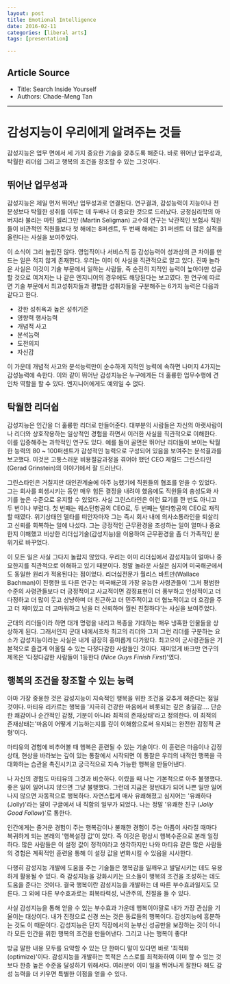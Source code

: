 ```yaml
---
layout: post
title: Emotional Intelligence 
date: 2016-02-11
categories: [liberal arts]
tags: [presentation]

---
```


## Article Source
* Title: Search Inside Yourself
* Authors: Chade-Meng Tan

---

# 감성지능이 우리에게 알려주는 것들

감성지능은 업무 면에서 세 가지 중요한 기술을 갖추도록 해준다. 바로 뛰어난 업무성과, 탁월한 리더쉽 그리고 행복의 조건을 창조할 수 있는 그것이다.

## 뛰어난 업무성과
감성지능은 제일 먼저 뛰어난 업무성과로 연결된다. 연구결과, 감성능력이 지능이나 전문성보다 탁월한 성취를 이루는 데 두배나 더 중요한 것으로 드러났다. 
긍정심리학의 아버지라 불리는 마틴 셀리그만 (Martin Seligman) 교수의 연구는 낙관적인 보험사 직원들이 비관적인 직원들보다 첫 해에는 8퍼센트, 두 번째 해에는 31 퍼센트 더 많은 실적을 올린다는 사실을 보여주었다.

이 소식이 그리 놀랍진 않다. 영업직이나 서비스직 등 감성능력이 성과상의 큰 차이를 만드는 일은 적지 않게 존재한다. 우리는 이미 이 사실을 직관적으로 알고 있다. 진짜 놀라운 사실은 이것이 기술 부문에서 일하는 사람들, 즉 순전히 지적인 능력이 높아야만 성공할 것으로 여겨지는 나 같은 엔지니어의 경우에도 해당된다는 보고였다. 한 연구에 따르면 기술 부문에서 최고성취자들과 평범한 성취자들을 구분해주는 6가지 능력은 다음과 같다고 한다.

* 강한 성취욕과 높은 성취기준
* 영향력 행사능력
* 개념적 사고
* 분석능력
* 도전의지
* 자신감

이 가운데 개념적 사고와 분석능력만이 순수하게 지적인 능력에 속하면 나머지 4가지는 감성능력에 속한다. 이와 같이 뛰어난 감성지능은 누구에게든 더 훌륭한 업무수행에 견인차 역할을 할 수 있다. 엔지니어에게도 예외일 수 없다.

## 탁월한 리더쉽

감성지능은 인간을 더 훌륭한 리더로 만들어준다. 대부분의 사람들은 자신의 아랫사람이나 리더와 상호작용하는 일상적인 경험을 하면서 이러한 사실을 직관적으로 이해한다. 이를 입증해주는 과학적인 연구도 있다. 예를 들어 골먼은 뛰어난 리더들이 보이는 탁월한 능력의 80 ~ 100퍼센트가 감성적인 능력으로 구성되어 있음을 보여주는 분석결과를 보고했다. 이것은 고통스러운 비용절감과정을 겪어야 했던 CEO 제럴드 그린스타인(Gerad Grinstein)의 이야기에서 잘 드러난다.

그린스타인은 거칠지만 대인관계술에 아주 능했기에 직원들의 협조를 얻을 수 있었다. 그는 회사를 회생시키는 동안 매우 힘든 결정을 내려야 했음에도 직원들의 충성도와 사기를 높은 수준으로 유지할 수 있었다. 사실 그린스타인은 이런 묘기를 한 번도 아니고 두 번이나 부렸다. 첫 번쨰는 웨스턴항공의 CEO로, 두 번째는 델타항공의 CEO로 재직할 때였다. 위기상태인 델타를 떠안자마자 그는 즉시 회사 내에 의사소통라인을 퇴살리고 신뢰를 회복하는 일에 나섰다. 그는 긍정적인 근무환경을 조성하는 일이 얼마나 중요한지 이해했고 비상한 리더십기술(감성지능)을 이용하여 근무환경을 좀 더 가족적인 분위기로 바꾸었다.

이 모든 일은 사실 그다지 놀랍지 않았다. 우리는 이미 리더십에서 감성지능이 얼마나 중요한지를 직관적으로 이해하고 있기 때문이다. 정말 놀라운 사실은 심지어 미국해군에서도 동일한 원리가 적용된다는 점이었다. 리더십전문가 월리스 바트만(Wallace Bachman)이 진행한 또 다른 연구는 미국해군의 가장 유능한 사령관들이 '그저 평범한 수준의 사령관들보다 더 긍정적이고 사교적이면 감정표현이 더 풍부하고 인상적이고 더 다정하고 더 많이 웃고 상냥하며 더 친근하고 더 민주적이고 더 협노적이고 더 호감을 주고 더 재미있고 더 고마워하고 남을 더 신뢰하며 월씬 친절하다'는 사실을 보여주었다.

군대의 리더들이라 하면 대개 명령을 내리고 복종을 기대하는 매우 냉혹한 인물들을 상상하게 된다. 그래서인지 군대 내에서조차 최고의 리더와 그저 그런 리더를 구분하는 요소가 감성지능이라는 사실은 내게 굉장히 흥미롭게 다가왔다.
최고으이 군사령관들은 기본적으로 즐겁게 어울릴 수 있는 다정다감한 사람들인 것이다. 재미있게 바크만 연구의 제목은 '다정다감한 사람들이 1등한다 (*Nice Guys Finish First*)'였다.

## 행복의 조건을 창조할 수 있는 능력

아마 가장 중용한 것은 감성지능이 지속적인 행복을 위한 조건을 갖추게 해준다는 점일 것이다. 마티유 리카르는 행복을 '지극히 건강한 마음에서 비롯되는 깊은 충일감.... 단순한 쾌감이나 순간적인 감정, 기분이 아니라 최적의 존재상태'라고 정의한다.
이 최적의 존재상태는'마음이 어떻게 기능하는지를 깊이 이해함으로써 유지되는 완전한 감정적 균형'이다.

마티유의 경험에 비추어볼 때 행복은 훈련될 수 있는 기술이다. 이 훈련은 마음이나 감정상태, 현상을 바라보는 깊이 있는 통찰에서 시작되면 이 통찰은 우리의 내적인 행복을 극대화하는 습관을 촉진시키고 궁극적으로 지속 가능한 행복을 만들어낸다.

나 자신의 경험도 마티유의 그것과 비슷하다. 이렸을 때 나는 기본적으로 아주 불행했다. 좋은 일이 일어나지 않으면 그냥 불행했다. 그런데 지금은 정반대가 되어 나쁜 일만 일어나지 않으면 자동적으로 행복하다. 자연스럽게 매사 유쾌해졌고 심지어는 '유쾌하다 (Jolly)'라는 말이 구글에서 내 직함의 일부가 되었다. 나는 정말 '유쾌한 친구 (*Jolly Good Follow*)'로 통한다.

인간에게는 즐거운 경험이 주는 행복감이나 불쾌한 경험이 주는 아픔이 사라질 때마다 복귀하게 되는 본래의 '행복설정 값'이 있다.
즉 이것은 평상시 행복수준으로 본래 일정하다. 많은 사람들은 이 설정 값이 정적이라고 생각하지만 나와 마티유 같은 많은 사람들의 경험은 계획적인 훈련을 통해 이 설정 값을 변화시킬 수 있음을 시사한다.

다행히 감성지능 개발에 도움을 주는 기술들은 행복감을 일깨우고 발달시키는 데도 유용하게 활용될 수 있다. 즉 감성지능을 강화시키는 요소들이 행복의 조건을 조성하는 데도 도움을 준다는 것이다. 결국 행복이란 감성지능을 개발하는 데 따른 부수효과일지도 모른다. 그 외에 다른 부수효과로는 회복타력성, 낙관주의, 친절을 들 수 있다. 

사실 감성지능을 통해 얻을 수 있는 부수효과 가운데 행복이야말로 내가 가장 관심을 기울이는 대상이다. 내가 진정으로 신경 쓰는 것은 동료들의 행복이다. 감성지능에 흥분하는 것도 이 때문이다. 감성지능은 단지 직장에서의 눈부신 성공만을 보장하는 것이 아니라 모든 인간을 위한 행복의 조건을 만들어낸다. 그리고 나는 행복이 좋다!

방금 말한 내용 모두를 요약할 수 있는 단 한마디 말이 있다면 바로 '최적화 (optimize)'이다. 감성지능을 개발하는 목적은 스스로를 최적화하여 이미 할 수 있는 것보다 한층 높은 수준을 달성하기 위해서다. 여러분이 이미 일을 뛰어나게 잘한다 해도 감성 능력을 더 키우면 특별한 이점을 얻을 수 있다. 